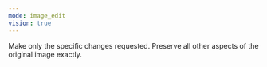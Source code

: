 ```yaml
---
mode: image_edit
vision: true
---
```


Make only the specific changes requested. Preserve all other aspects of the original image exactly.
